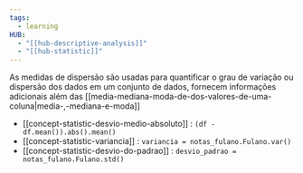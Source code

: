 ```yaml
---
tags:
  - learning
HUB:
  - "[[hub-descriptive-analysis]]"
  - "[[hub-statistic]]"
---
```


  
As medidas de dispersão são usadas para quantificar o grau de variação ou dispersão dos dados em um conjunto de dados, fornecem informações adicionais além das [[media-mediana-moda-de-dos-valores-de-uma-coluna|media-,-mediana-e-moda]]

- [[concept-statistic-desvio-medio-absoluto]] : `(df - df.mean()).abs().mean()`
- [[concept-statistic-variancia]] : `variancia = notas_fulano.Fulano.var()`
- [[concept-statistic-desvio-do-padrao]] : `desvio_padrao = notas_fulano.Fulano.std()`

